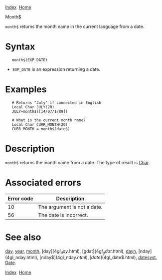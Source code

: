 [Index](index.html)  [Home](getting-started_home.html)

Month$

`month$` returns the month name in the current language from a date.

# Syntax

```
   month$(EXP_DATE)
```

* `EXP_DATE` is an expression returning a date.

# Examples

```
   # Returns "July" if connected in English
   Local Char JULY(20)
   JULY=month$([14/07/1789])

   # What is the current month name?
   Local Char CURR_MONTH(20)
   CURR_MONTH = month$(date$)
```

# Description

`month$` returns the month name from a date. The type of result is [Char](4gl_char.html).

# Associated errors

| Error code | Description |
| --- | --- |
| 10 | The argument is not a date. |
| 56 | The date is incorrect. |

# See also

[day](4gl_day.html), [year](4gl_year.html), [month](4gl_month.html), [day$](4gl_day$.html), [gdat$](4gl_gdat$.html), [dayn](4gl_day$.html), [nday](4gl_nday.html), [nday$](4gl_nday$.html), [date$](4gl_date$.html), [datesyst](4gl_datesyst.html), [Date](4gl_date.html).

  

[Index](index.html)  [Home](getting-started_home.html)